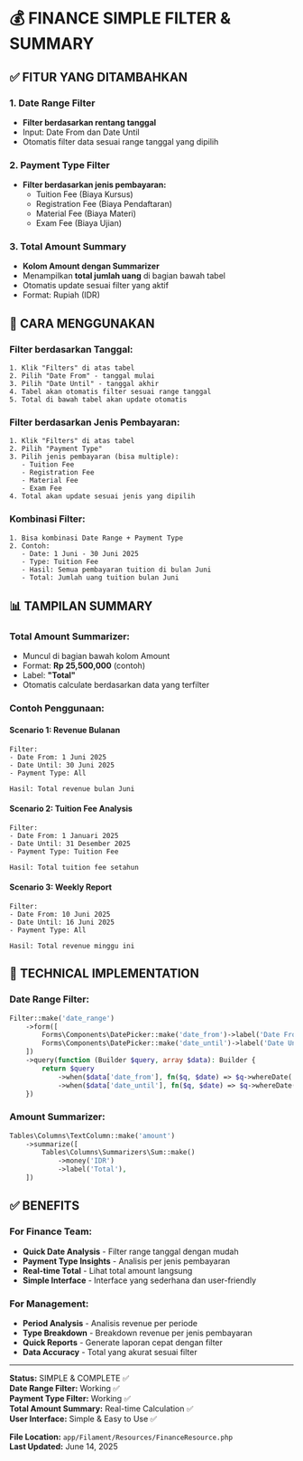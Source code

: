 # 💰 FINANCE SIMPLE FILTER & SUMMARY

## ✅ FITUR YANG DITAMBAHKAN

### **1. Date Range Filter**

-   **Filter berdasarkan rentang tanggal**
-   Input: Date From dan Date Until
-   Otomatis filter data sesuai range tanggal yang dipilih

### **2. Payment Type Filter**

-   **Filter berdasarkan jenis pembayaran:**
    -   Tuition Fee (Biaya Kursus)
    -   Registration Fee (Biaya Pendaftaran)
    -   Material Fee (Biaya Materi)
    -   Exam Fee (Biaya Ujian)

### **3. Total Amount Summary**

-   **Kolom Amount dengan Summarizer**
-   Menampilkan **total jumlah uang** di bagian bawah tabel
-   Otomatis update sesuai filter yang aktif
-   Format: Rupiah (IDR)

## 🎯 CARA MENGGUNAKAN

### **Filter berdasarkan Tanggal:**

```
1. Klik "Filters" di atas tabel
2. Pilih "Date From" - tanggal mulai
3. Pilih "Date Until" - tanggal akhir
4. Tabel akan otomatis filter sesuai range tanggal
5. Total di bawah tabel akan update otomatis
```

### **Filter berdasarkan Jenis Pembayaran:**

```
1. Klik "Filters" di atas tabel
2. Pilih "Payment Type"
3. Pilih jenis pembayaran (bisa multiple):
   - Tuition Fee
   - Registration Fee
   - Material Fee
   - Exam Fee
4. Total akan update sesuai jenis yang dipilih
```

### **Kombinasi Filter:**

```
1. Bisa kombinasi Date Range + Payment Type
2. Contoh:
   - Date: 1 Juni - 30 Juni 2025
   - Type: Tuition Fee
   - Hasil: Semua pembayaran tuition di bulan Juni
   - Total: Jumlah uang tuition bulan Juni
```

## 📊 TAMPILAN SUMMARY

### **Total Amount Summarizer:**

-   Muncul di bagian bawah kolom Amount
-   Format: **Rp 25,500,000** (contoh)
-   Label: **"Total"**
-   Otomatis calculate berdasarkan data yang terfilter

### **Contoh Penggunaan:**

#### **Scenario 1: Revenue Bulanan**

```
Filter:
- Date From: 1 Juni 2025
- Date Until: 30 Juni 2025
- Payment Type: All

Hasil: Total revenue bulan Juni
```

#### **Scenario 2: Tuition Fee Analysis**

```
Filter:
- Date From: 1 Januari 2025
- Date Until: 31 Desember 2025
- Payment Type: Tuition Fee

Hasil: Total tuition fee setahun
```

#### **Scenario 3: Weekly Report**

```
Filter:
- Date From: 10 Juni 2025
- Date Until: 16 Juni 2025
- Payment Type: All

Hasil: Total revenue minggu ini
```

## 🔧 TECHNICAL IMPLEMENTATION

### **Date Range Filter:**

```php
Filter::make('date_range')
    ->form([
        Forms\Components\DatePicker::make('date_from')->label('Date From'),
        Forms\Components\DatePicker::make('date_until')->label('Date Until'),
    ])
    ->query(function (Builder $query, array $data): Builder {
        return $query
            ->when($data['date_from'], fn($q, $date) => $q->whereDate('date', '>=', $date))
            ->when($data['date_until'], fn($q, $date) => $q->whereDate('date', '<=', $date));
    })
```

### **Amount Summarizer:**

```php
Tables\Columns\TextColumn::make('amount')
    ->summarize([
        Tables\Columns\Summarizers\Sum::make()
            ->money('IDR')
            ->label('Total'),
    ])
```

## ✅ BENEFITS

### **For Finance Team:**

-   **Quick Date Analysis** - Filter range tanggal dengan mudah
-   **Payment Type Insights** - Analisis per jenis pembayaran
-   **Real-time Total** - Lihat total amount langsung
-   **Simple Interface** - Interface yang sederhana dan user-friendly

### **For Management:**

-   **Period Analysis** - Analisis revenue per periode
-   **Type Breakdown** - Breakdown revenue per jenis pembayaran
-   **Quick Reports** - Generate laporan cepat dengan filter
-   **Data Accuracy** - Total yang akurat sesuai filter

---

**Status:** SIMPLE & COMPLETE ✅  
**Date Range Filter:** Working ✅  
**Payment Type Filter:** Working ✅  
**Total Amount Summary:** Real-time Calculation ✅  
**User Interface:** Simple & Easy to Use ✅

**File Location:** `app/Filament/Resources/FinanceResource.php`  
**Last Updated:** June 14, 2025
